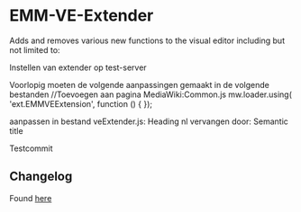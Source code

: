 # EMM-VE-Extender

Adds and removes various new functions to the visual editor including 
but not limited to:


Instellen van extender op test-server

Voorlopig moeten de volgende aanpassingen gemaakt in de volgende bestanden
//Toevoegen aan pagina MediaWiki:Common.js
mw.loader.using( 'ext.EMMVEExtension', function () {
});

aanpassen in bestand veExtender.js:
Heading nl vervangen door: Semantic title

Testcommit

## Changelog

Found [here](https://bitbucket.org/expertisemanagement/emm-ve-extender/src/9b4074794adbe65c79091b666097bd3a6145a7bf/README.md?at=master&fileviewer=file-view-default)